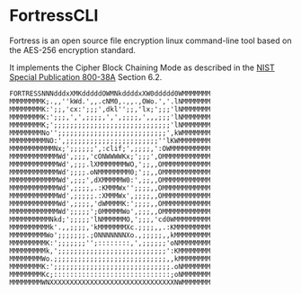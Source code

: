 # FortressCLI
Fortress is an open source file encryption linux command-line tool based on the AES-256 encryption standard.

It implements the Cipher Block Chaining Mode as described in the [NIST Special Publication 800-38A](https://nvlpubs.nist.gov/nistpubs/Legacy/SP/nistspecialpublication800-38a.pdf) Section 6.2.


```
FORTRESSNNNdddxXMKdddddOWMNkddddxXW0ddddd0WMMMMMMM
MMMMMMMMK;.,,''kWd.',,.cNM0,.,,.,OWo.','.lNMMMMMMM
MMMMMMMMK:';;,'cx:';;;',dkl'';;,'lx;';;;'lNMMMMMMM
MMMMMMMMK:';;;,',',;;;;,',',;;;;,',,,;;;'lNMMMMMMM
MMMMMMMMK;';;;;;;;;;;;;;;;;;;;;;;;;;;;;;'lNMMMMMMM
MMMMMMMMNo'';;;;;;;;;;;;;;;;;;;;;;;;;;;',kWMMMMMMM
MMMMMMMMMNO:',;;;;;;;;;;;;;;;;;;;;;;;''lKWMMMMMMMM
MMMMMMMMMMMNx;';;;;;;',:clif;',;;;;,':OWMMMMMMMMMM
MMMMMMMMMMMMWd',;;;,'cONWWWWKx;';;;',OMMMMMMMMMMMM
MMMMMMMMMMMMWd',;;;.lXMMMMMMMWO,';;,,OMMMMMMMMMMMM
MMMMMMMMMMMMWd';;;;.oNMMMMMMMM0;';;,,OMMMMMMMMMMMM
MMMMMMMMMMMMWd',;;;',dXMMMMMW0:',;;,,OMMMMMMMMMMMM
MMMMMMMMMMMMWd',;;;;,.:KMMMWx'';;;;,,OMMMMMMMMMMMM
MMMMMMMMMMMMWd',;;;;;.:XMMMWx',;;;;,,OMMMMMMMMMMMM
MMMMMMMMMMMMWd',;;;;,'dWMMMMK:';;;;,,OMMMMMMMMMMMM
MMMMMMMMMMMMWd';;;;;';0MMMMMWo',;;;,,OMMMMMMMMMMMM
MMMMMMMMMMNkd;';;;;;'lNMMMMMMO,';;;,'cd0WMMMMMMMMM
MMMMMMMMMMk'.,,;;;;,'kMMMMMMMXc.;;;;,,.:KMMMMMMMMM
MMMMMMMMMWo';;;;;;;.;ONNNNNNNXo.,;;;;;,,kMMMMMMMMM
MMMMMMMMMK:';;;;;;;'';::::::::,',;;;;;;'oNMMMMMMMM
MMMMMMMMMk,';;;;;;;;;;;;;;;;;;;;;;;;;;;':KMMMMMMMM
MMMMMMMMWo.;;;;;;;;;;;;;;;;;;;;;;;;;;;;,,kMMMMMMMM
MMMMMMMMK:';;;;;;;;;;;;;;;;;;;;;;;;;;;;;.oNMMMMMMM
MMMMMMMMKc;:::::::::::::::::::::::::::::;oNMMMMMMM
MMMMMMMMWNXXXXXXXXXXXXXXXXXXXXXXXXXXXXXXXNWMMMMMMM
```
